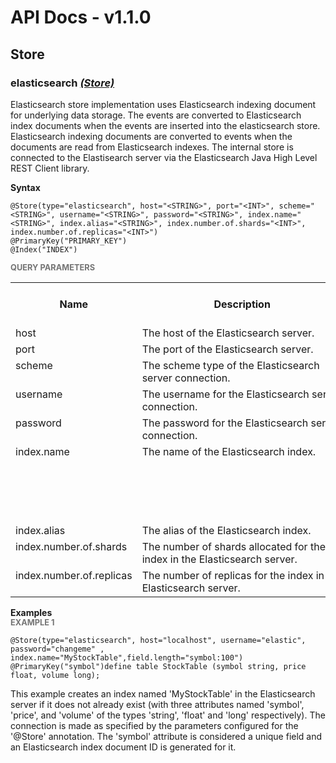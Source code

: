 # API Docs - v1.1.0

## Store

### elasticsearch *<a target="_blank" href="https://siddhi.io/en/v4.x/docs/query-guide/#store">(Store)</a>*

<p style="word-wrap: break-word">Elasticsearch store implementation uses Elasticsearch indexing document for underlying data storage. The events are converted to Elasticsearch index documents when the events are inserted into the elasticsearch store. Elasticsearch indexing documents are converted to events when the documents are read from Elasticsearch indexes. The internal store is connected to the Elastisearch server via the Elasticsearch Java High Level REST Client library.</p>

<span id="syntax" class="md-typeset" style="display: block; font-weight: bold;">Syntax</span>
```
@Store(type="elasticsearch", host="<STRING>", port="<INT>", scheme="<STRING>", username="<STRING>", password="<STRING>", index.name="<STRING>", index.alias="<STRING>", index.number.of.shards="<INT>", index.number.of.replicas="<INT>")
@PrimaryKey("PRIMARY_KEY")
@Index("INDEX")
```

<span id="query-parameters" class="md-typeset" style="display: block; color: rgba(0, 0, 0, 0.54); font-size: 12.8px; font-weight: bold;">QUERY PARAMETERS</span>
<table>
    <tr>
        <th>Name</th>
        <th style="min-width: 20em">Description</th>
        <th>Default Value</th>
        <th>Possible Data Types</th>
        <th>Optional</th>
        <th>Dynamic</th>
    </tr>
    <tr>
        <td style="vertical-align: top">host</td>
        <td style="vertical-align: top; word-wrap: break-word">The host of the Elasticsearch server.</td>
        <td style="vertical-align: top">localhost</td>
        <td style="vertical-align: top">STRING</td>
        <td style="vertical-align: top">Yes</td>
        <td style="vertical-align: top">No</td>
    </tr>
    <tr>
        <td style="vertical-align: top">port</td>
        <td style="vertical-align: top; word-wrap: break-word">The port of the Elasticsearch server.</td>
        <td style="vertical-align: top">9200</td>
        <td style="vertical-align: top">INT</td>
        <td style="vertical-align: top">Yes</td>
        <td style="vertical-align: top">No</td>
    </tr>
    <tr>
        <td style="vertical-align: top">scheme</td>
        <td style="vertical-align: top; word-wrap: break-word">The scheme type of the Elasticsearch server connection.</td>
        <td style="vertical-align: top">http</td>
        <td style="vertical-align: top">STRING</td>
        <td style="vertical-align: top">Yes</td>
        <td style="vertical-align: top">No</td>
    </tr>
    <tr>
        <td style="vertical-align: top">username</td>
        <td style="vertical-align: top; word-wrap: break-word">The username for the Elasticsearch server connection.</td>
        <td style="vertical-align: top">elastic</td>
        <td style="vertical-align: top">STRING</td>
        <td style="vertical-align: top">Yes</td>
        <td style="vertical-align: top">No</td>
    </tr>
    <tr>
        <td style="vertical-align: top">password</td>
        <td style="vertical-align: top; word-wrap: break-word">The password for the Elasticsearch server connection.</td>
        <td style="vertical-align: top">changeme</td>
        <td style="vertical-align: top">STRING</td>
        <td style="vertical-align: top">Yes</td>
        <td style="vertical-align: top">No</td>
    </tr>
    <tr>
        <td style="vertical-align: top">index.name</td>
        <td style="vertical-align: top; word-wrap: break-word">The name of the Elasticsearch index.</td>
        <td style="vertical-align: top">The table name defined in the Siddhi App query.</td>
        <td style="vertical-align: top">STRING</td>
        <td style="vertical-align: top">Yes</td>
        <td style="vertical-align: top">No</td>
    </tr>
    <tr>
        <td style="vertical-align: top">index.alias</td>
        <td style="vertical-align: top; word-wrap: break-word">The alias of the Elasticsearch index.</td>
        <td style="vertical-align: top">null</td>
        <td style="vertical-align: top">STRING</td>
        <td style="vertical-align: top">Yes</td>
        <td style="vertical-align: top">No</td>
    </tr>
    <tr>
        <td style="vertical-align: top">index.number.of.shards</td>
        <td style="vertical-align: top; word-wrap: break-word">The number of shards allocated for the index in the Elasticsearch server.</td>
        <td style="vertical-align: top">3</td>
        <td style="vertical-align: top">INT</td>
        <td style="vertical-align: top">Yes</td>
        <td style="vertical-align: top">No</td>
    </tr>
    <tr>
        <td style="vertical-align: top">index.number.of.replicas</td>
        <td style="vertical-align: top; word-wrap: break-word">The number of replicas for the index in the Elasticsearch server.</td>
        <td style="vertical-align: top">2</td>
        <td style="vertical-align: top">INT</td>
        <td style="vertical-align: top">Yes</td>
        <td style="vertical-align: top">No</td>
    </tr>
</table>

<span id="examples" class="md-typeset" style="display: block; font-weight: bold;">Examples</span>
<span id="example-1" class="md-typeset" style="display: block; color: rgba(0, 0, 0, 0.54); font-size: 12.8px; font-weight: bold;">EXAMPLE 1</span>
```
@Store(type="elasticsearch", host="localhost", username="elastic", password="changeme" , index.name="MyStockTable",field.length="symbol:100")
@PrimaryKey("symbol")define table StockTable (symbol string, price float, volume long);
```
<p style="word-wrap: break-word">This example creates an index named 'MyStockTable' in the Elasticsearch server if it does not already exist (with three attributes named 'symbol', 'price', and 'volume' of the types 'string', 'float' and 'long' respectively). The connection is made as specified by the parameters configured for the '@Store' annotation. The 'symbol' attribute is considered a unique field and an Elasticsearch index document ID is generated for it.</p>

